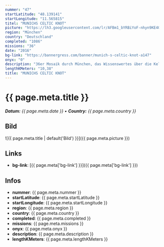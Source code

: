 ```yaml
---
nummer: "47"
startLatitude: "48.139141"
startLongitude: "11.565815"
titel: "MUNICHS CELTIC KNOT"
picture: "https://lh3.googleusercontent.com/lr/AFBm1_bYRBiYoF-nhyn9KE4QjCGbYHp3XYiMF6QutKVElHQEbzi4F3qbZgtYGh8wzpHzfcGgjCwRWlP10wJut0nucev5DMen4N5Du0LxRGxGqwV7XIB5-HqhCCSHP4G6ib1IRmGVREfv0ZyraYx3IGPLekE46y6YkqxlZ3Rf3At9PolAvkhtWzHnA4EijcZxpGL0hccaew2MvxWgU3UdNe8Zlu4FdOGrEXhhjp8ZUSZlxkZh8X5kdqjVw6KSbG5I_e6ApZzhCsMoydamndjPluSbitVUdqLXKGO91xyTbXMWsIw9F1zq7o_jPbaXTkakPl-ILjPSP0o-QXc6DVQ0fpZC2Ov3pNIn-EDHwqyEi2r1UypbJ1EgQ--TVsAt8um8JtnPvsHPsgUKHkwPYxUXc26zF75aX9JcBxy0qwsEI2ON1dn5KZ57Gwm_7XRjUFmMAinnEYovHHUHit6sBVd8ZjzWVFDI02NlDHDCH850mNkrK1e240H8RAMSJeMGhZg3r1QnvwMJLHT_tAAXi46WwpHx9tAIvatyO_nkZ-_7uJy8SlhiyjCXLIigEJlOPY5AFumbGs_P1d8taoMiNiZxOWt2PloaGGa12ONmrGy8kYHiw5e3m7-5M8Q-Fwqv1GIRIDg4kP7LYHdUAuHitl7ivbpNGEp5vnN8bAiYOE5Dk5b9C5SrCE729eH6VvlIHXqTgMg65bWdOjp9ZA9Bn6ui3D3i2tvrn_TcixghKAmUVIf3SOv9WXTAupEXmfmziDv28D-FQKYseHnGazYE1y9I7I-533KnvsRVqri5EceQDTSIZHE8D2hkG9biyM3ANJSQF2JiuZj0Fx786repzAAiwSqiHGej6HcTzHhMcNUC"
region: "München"
country: "Deutschland"
completed: "1086"
missions: "36"
date: "2016"
bg-link: "https://bannergress.com/banner/munich-s-celtic-knot-a147"
onyx: "0"
description: "36er Mosaik durch München, das Wissenswertes über die Kelten vermittelt.\n\nDie Kelten besiedelten einst ganz Europa und hinterließen ihre Spuren in Großbritannien, Frankreich, Deutschland & Anatolien"
lengthKMeters: "10,38"
title: "MUNICHS CELTIC KNOT"
---
```


# {{ page.meta.title }}
_**Datum:** {{ page.meta.date }} • **Country:** {{ page.meta.country }}_

## Bild
![{{ page.meta.title | default('Bild') }}]({{ page.meta.picture }})

## Links
- **bg-link**: [{{ page.meta['bg-link'] }}]({{ page.meta['bg-link'] }})

## Infos
- **nummer**: {{ page.meta.nummer }}
- **startLatitude**: {{ page.meta.startLatitude }}
- **startLongitude**: {{ page.meta.startLongitude }}
- **region**: {{ page.meta.region }}
- **country**: {{ page.meta.country }}
- **completed**: {{ page.meta.completed }}
- **missions**: {{ page.meta.missions }}
- **onyx**: {{ page.meta.onyx }}
- **description**: {{ page.meta.description }}
- **lengthKMeters**: {{ page.meta.lengthKMeters }}

